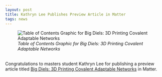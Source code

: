 ```yaml
---
layout: post
title: Kathryn Lee Publishes Preview Article in Matter
tags: news
---
```


<figure>
  <img src="https://lesliehamachi.github.io/images/2021_Matter_4_2634.png" alt="Table of Contents Graphic for Big Diels: 3D Printing Covalent Adaptable Networks" title="Table of Contents Graphic for Big Diels: 3D Printing Covalent Adaptable Networks">
  <figcaption><em>Table of Contents Graphic for Big Diels: 3D Printing Covalent Adaptable Networks</em></figcaption>
</figure>  
<br>
Congratulations to masters student Kathryn Lee for publishing a preview article titled <a href="https://www.cell.com/matter/fulltext/S2590-2385(21)00295-2">Big Diels: 3D Printing Covalent Adaptable Networks</a> in Matter.
